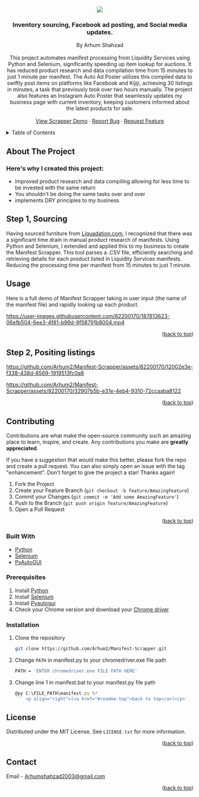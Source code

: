 
<!-- PROJECT LOGO -->
<br />
<div align="center">
  <a href="https://github.com/Arhum2/Manifest-Scrapper">
    <img src="https://user-images.githubusercontent.com/82200170/183231685-baf5e7c1-6d57-4c4d-9aa8-bba81d35b7d3.png">
  </a>

  <h3 align="center">Inventory sourcing, Facebook ad posting, and Social media updates.</h3>

  <p align="center">
    By Arhum Shahzad
    <br />
    <br />
    <a>
      This project automates manifest processing from Liquidity Services using Python and Selenium, significantly speeding up item lookup for auctions. It has reduced product research and data compilation time from 15 minutes to just 1 minute per manifest. The Auto Ad Poster utilizes this compiled data to swiftly post items on platforms like Facebook and Kijiji, achieving 30 listings in minutes, a task that previously took over two hours manually. The project also features an Instagram Auto Poster that seamlessly updates my business page with current inventory, keeping customers informed about the latest products for sale.

</a>
    <br />
    <br />
    <a href="#usage">View Scrapper Demo</a>
    ·
    <a href="https://github.com/Arhum2/Manifest-Scrapper/issues">Report Bug</a>
    ·
    <a href="https://github.com/Arhum2/Manifest-Scrapper/pulls">Request Feature</a>
  </p>
</div>

<!-- TABLE OF CONTENTS -->
<details>
  <summary>Table of Contents</summary>
  <ol>
    <li>
      <a href="#about-the-project">About The Project</a>
      <ul>
        <li><a href="#built-with">Built With</a></li>
      </ul>
    </li>
    <li>
      <a href="#getting-started">Getting Started</a>
      <ul>
        <li><a href="#prerequisites">Prerequisites</a></li>
        <li><a href="#installation">Installation</a></li>
      </ul>
    </li>
    <li><a href="#usage">Usage</a></li>
    <li><a href="#contributing">Contributing</a></li>
    <li><a href="#license">License</a></li>
    <li><a href="#contact">Contact</a></li>
  </ol>
</details>

<!-- ABOUT THE PROJECT -->
## About The Project
### Here's why I created this project:
* Improved product research and data compiling allowing for less time to be invested with the same return
* You shouldn't be doing the same tasks over and over
* implements DRY principles to my business

## Step 1, Sourcing

Having sourced furniture from [Liquadation.com](https://www.liquidation.com/index?gclid=CjwKCAjwnrjrBRAMEiwAXsCc40uSxzQCMHP_9XwiY_rmfUpJ4WB1EDi4zOMVMNMTv_jmsZp39XRB5xoCpfIQAvD_BwE), I recognized that there was a significant time drain in manual product research of manifests. Using Python and Selenium, I extended and applied this to my business to create the Manifest Scrapper. This tool parses a .CSV file, efficiently searching and retrieving details for each product listed in Liquidity Services manifests. Reducing the processing time per manifest from 15 minutes to just 1 minute.



## Usage

Here is a full demo of Manifest Scrapper taking in user input (the name of the manifest file) and rapidly looking up each product. 


https://user-images.githubusercontent.com/82200170/187813623-06efb504-6ee3-4f81-b96d-9f58791b8004.mp4 
<p align="right">(<a href="#readme-top">back to top</a>) </p>

## Step 2, Positing listings



https://github.com/Arhum2/Manifest-Scrapper/assets/82200170/12002e3e-f338-438d-8569-1919513fc0a8



https://github.com/Arhum2/Manifest-Scrapper/assets/82200170/32907b5b-e31e-4eb4-9310-72ccaaba8122






<p align="right">(<a href="#readme-top">back to top</a>) </p>


<!-- CONTRIBUTING -->
## Contributing

Contributions are what make the open-source community such an amazing place to learn, inspire, and create. Any contributions you make are **greatly appreciated**.

If you have a suggestion that would make this better, please fork the repo and create a pull request. You can also simply open an issue with the tag "enhancement".
Don't forget to give the project a star! Thanks again!

1. Fork the Project
2. Create your Feature Branch (`git checkout -b feature/AmazingFeature`)
3. Commit your Changes (`git commit -m 'Add some AmazingFeature'`)
4. Push to the Branch (`git push origin feature/AmazingFeature`)
5. Open a Pull Request <p align="right">(<a href="#readme-top">back to top</a>)</p>

<!-- LICENSE -->
### Built With

* [Python](https://www.python.org/)
* [Selenium](https://www.selenium.dev/)
* [PyAutoGUI](https://pyautogui.readthedocs.io/en/latest/#)

### Prerequisites

1. Install [Python](https://www.python.org/)
2. Install [Selenium](https://www.selenium.dev/)
3. Install [Pyautogui](https://pyautogui.readthedocs.io/en/latest/)
4. Check your Chrome version and download your [Chrome driver](https://chromedriver.chromium.org/downloads)

### Installation

1. Clone the repository
   ```sh
   git clone https://github.com/Arhum2/Manifest-Scrapper.git
   ```
2. Change `PATH` in manifest.py to your chromedriver.exe file path
   ```sh
   PATH = 'ENTER chromedriver.exe FILE PATH HERE'
   ```
3. Change line 1 in manifest.bat to your manifest.py file path
   ```js
   @py C:\FILE_PATH\manifest.py %*
   ``` <p align="right">(<a href="#readme-top">back to top</a>)</p>


<!-- USAGE EXAMPLES -->

## License

Distributed under the MIT License. See `LICENSE.txt` for more information. <p align="right">(<a href="#readme-top">back to top</a>)</p>

<!-- CONTACT -->
## Contact

Email - Arhumshahzad2003@gmail.com <p align="right">(<a href="#readme-top">back to top</a>)</p>
